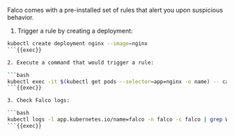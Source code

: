 Falco comes with a pre-installed set of rules that alert you upon suspicious behavior.

1. Trigger a rule by creating a deployment:

```bash
kubectl create deployment nginx --image=nginx
```{{exec}}

2. Execute a command that would trigger a rule:

```bash
kubectl exec -it $(kubectl get pods --selector=app=nginx -o name) -- cat /etc/shadow
```{{exec}}

3. Check Falco logs:

```bash
kubectl logs -l app.kubernetes.io/name=falco -n falco -c falco | grep Warning
```{{exec}}

